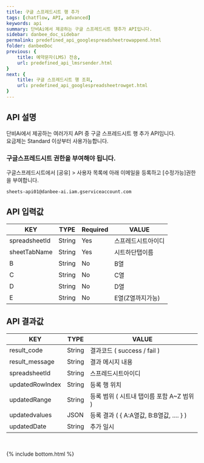 ```yaml
---
title: 구글 스프레드시트 행 추가
tags: [chatflow, API, advanced]
keywords: api
summary: 단비Ai에서 제공하는 구글 스프레드시트 행추가 API입니다.
sidebar: danbee_doc_sidebar
permalink: predefined_api_googlespreadsheetrowappend.html
folder: danbeeDoc
previous: {
    title: 예약문자(LMS) 전송,
    url: predefined_api_lmsrsender.html
}
next: {
    title: 구글 스프레드시트 행 조회,
    url: predefined_api_googlespreadsheetrowget.html
}
---
```


## API 설명

단비Ai에서 제공하는 여러가지 API 중 구글 스프레드시트 행 추가 API임니다. <br>
요금제는 Standard 이상부터 사용가능합니다. <br>

### 구글스프레드시트 권한을 부여해야 됩니다.
구글스프레드시트에서 [공유] > 사용자 목록에 아래 이메일을 등록하고 [수정가능]권한을 부여합니다. 

    sheets-api01@danbee-ai.iam.gserviceaccount.com
 
## API 입력값

| KEY | TYPE | Required | VALUE |
|--------|--------|--------|--------|
| spreadsheetId | String | Yes | 스프레드시트아이디 |
| sheetTabName | String | Yes | 시트하단탭이름 |
| B | String | No | B열 |
| C | String | No | C열 |
| D | String | No | D열 |
| E | String | No | E열(Z열까지가능) |

## API 결과값

| KEY | TYPE | VALUE |
|--------|--------|--------|
| result_code | String | 결과코드 ( success / fail ) |
| result_message | String | 결과 메시지 내용 |
| spreadsheetId | String | 스프레드시트아이디 |
| updatedRowIndex | String | 등록 행 위치 |
| updatedRange | String | 등록 범위 ( 시트내 탭이름 포함 A~Z 범위 ) |
| updatedvalues | JSON | 등록 결과 ( { A:A열값, B:B열값, .... } ) |
| updatedDate | String | 추가 일시 |


<br />


{% include bottom.html %}

